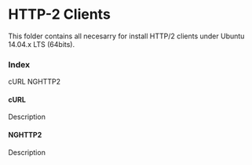 # HTTP-2 Clients
This folder contains all necesarry for install HTTP/2 clients under Ubuntu 14.04.x LTS (64bits).

### Index
cURL
NGHTTP2

#### cURL
Description

#### NGHTTP2
Description
